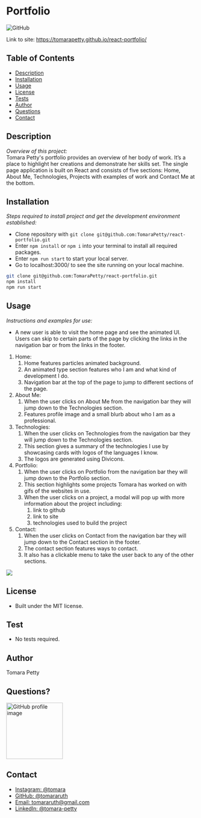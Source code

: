 # Portfolio
![GitHub](https://img.shields.io/badge/license-MIT-green)

Link to site: https://tomarapetty.github.io/react-portfolio/

## Table of Contents
* [Description](#description)
* [Installation](#installation)
* [Usage](#usage)
* [License](#license)
* [Tests](#tests)
* [Author](#author)
* [Questions](#questions)
* [Contact](#contact)


## Description 
*Overview of this project:* <br>
Tomara Petty's portfolio provides an overview of her body of work. It’s a place to highlight her creations and demonstrate her skills set. The single page application is built on React and consists of five sections: Home, About Me, Technologies, Projects with examples of work and Contact Me at the bottom. 

## Installation
*Steps required to install project and get the development environment established:*
* Clone repository with `git clone git@github.com:TomaraPetty/react-portfolio.git`
* Enter `npm install` or `npm i` into your terminal to install all required packages. 
* Enter `npm run start` to start your local server.
* Go to localhost:3000/ to see the site running on your local machine. 

```bash
git clone git@github.com:TomaraPetty/react-portfolio.git
npm install
npm run start
```

## Usage
*Instructions and examples for use:* 
* A new user is able to visit the home page and see the animated UI. Users can skip to certain parts of the page by clicking the links in the navigation bar or from the links in the footer. 
1. Home:
    1. Home features particles animated background. 
    2. An animated type section features who I am and what kind of development I do.   
    3. Navigation bar at the top of the page to jump to different sections of the page. 
2. About Me:
    1. When the user clicks on About Me from the navigation bar they will jump down to the Technologies section.
    2. Features profile image and a small blurb about who I am as a professional. 
2. Technologies:
    1. When the user clicks on Technologies from the navigation bar they will jump down to the Technologies section. 
    2. This section gives a summary of the technologies I use by showcasing cards with logos of the languages I know.
    3. The logos are generated using Divicons. 
3. Portfolio:
    1. When the user clicks on Portfolio from the navigation bar they will jump down to the Portfolio section. 
    2. This section highlights some projects Tomara has worked on with gifs of the websites in use. 
    3. When the user clicks on a project, a modal will pop up with more information about the project including:
        1. link to github
        2. link to site
        3. technologies used to build the project
4. Contact:
    1. When the user clicks on Contact from the navigation bar they will jump down to the Contact section in the footer.
    2. The contact section features ways to contact.
    3. It also has a clickable menu to take the user back to any of the other sections. 

<img src="DarkHorse.gif">

## License 
* Built under the MIT license.

## Test
* No tests required. 

## Author
Tomara Petty 

## Questions?
<p float="left">
<img src="https://avatars0.githubusercontent.com/u/65513543?s=460&u=20bf726727263d5c2cb42b357ae261aff2a38e6e&v=4" alt="GitHub profile image" width="150">
</p>

## Contact 
<ul>
    <li><a href="https://www.instagram.com/tomara/">Instagram: @tomara</a></li>
    <li><a href="https://github.com/tomararuth">GitHub: @tomararuth</a></li>
    <li><a href="mailto:tomararuth@gmail.com">Email: tomararuth@gmail.com</a></li>
    <li><a href="https://www.linkedin.com/in/tomara-petty/">LinkedIn: @tomara-petty</a></li>
</ul>
